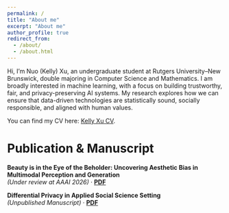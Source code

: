 ```yaml
---
permalink: /
title: "About me"
excerpt: "About me"
author_profile: true
redirect_from: 
  - /about/
  - /about.html
---
```


Hi, I’m Nuo (Kelly) Xu, an undergraduate student at Rutgers University–New Brunswick, double majoring in Computer Science and Mathematics. I am broadly interested in machine learning, with a focus on building trustworthy, fair, and privacy-preserving AI systems. My research explores how we can ensure that data-driven technologies are statistically sound, socially responsible, and aligned with human values.

You can find my CV here: [Kelly Xu CV](../assets/Kelly_Xu_CV.pdf).

# Publication & Manuscript

**Beauty is in the Eye of the Beholder: Uncovering Aesthetic Bias in Multimodal Perception and Generation**  
*(Under review at AAAI 2026)* · [**PDF**](../assets/Beauty_is_in_the_Eye_of_.pdf)

**Differential Privacy in Applied Social Science Setting**  
*(Unpublished Manuscript)* · [**PDF**](../assets/Differential_Privacy_Applied_Social_Science.pdf)
